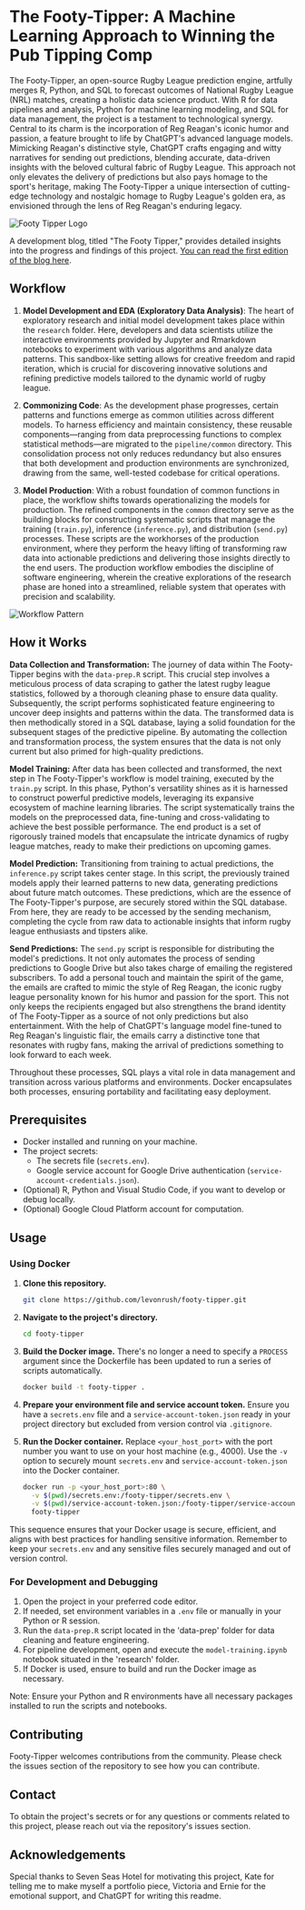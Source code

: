 # The Footy-Tipper: A Machine Learning Approach to Winning the Pub Tipping Comp

The Footy-Tipper, an open-source Rugby League prediction engine, artfully merges R, Python, and SQL to forecast outcomes of National Rugby League (NRL) matches, creating a holistic data science product. With R for data pipelines and analysis, Python for machine learning modeling, and SQL for data management, the project is a testament to technological synergy. Central to its charm is the incorporation of Reg Reagan's iconic humor and passion, a feature brought to life by ChatGPT's advanced language models. Mimicking Reagan's distinctive style, ChatGPT crafts engaging and witty narratives for sending out predictions, blending accurate, data-driven insights with the beloved cultural fabric of Rugby League. This approach not only elevates the delivery of predictions but also pays homage to the sport's heritage, making The Footy-Tipper a unique intersection of cutting-edge technology and nostalgic homage to Rugby League's golden era, as envisioned through the lens of Reg Reagan's enduring legacy.

![Footy Tipper Logo](/images/footy-tipper-logo.jpg)

A development blog, titled "The Footy Tipper," provides detailed insights into the progress and findings of this project. [You can read the first edition of the blog here](https://medium.com/@levonrush/the-footy-tipper-a-machine-learning-approach-to-winning-the-pub-tipping-comp-dc07a7325292).

## Workflow
1. **Model Development and EDA (Exploratory Data Analysis)**: The heart of exploratory research and initial model development takes place within the `research` folder. Here, developers and data scientists utilize the interactive environments provided by Jupyter and Rmarkdown notebooks to experiment with various algorithms and analyze data patterns. This sandbox-like setting allows for creative freedom and rapid iteration, which is crucial for discovering innovative solutions and refining predictive models tailored to the dynamic world of rugby league.

2. **Commonizing Code**: As the development phase progresses, certain patterns and functions emerge as common utilities across different models. To harness efficiency and maintain consistency, these reusable components—ranging from data preprocessing functions to complex statistical methods—are migrated to the `pipeline/common` directory. This consolidation process not only reduces redundancy but also ensures that both development and production environments are synchronized, drawing from the same, well-tested codebase for critical operations.

3. **Model Production**: With a robust foundation of common functions in place, the workflow shifts towards operationalizing the models for production. The refined components in the `common` directory serve as the building blocks for constructing systematic scripts that manage the training (`train.py`), inference (`inference.py`), and distribution (`send.py`) processes. These scripts are the workhorses of the production environment, where they perform the heavy lifting of transforming raw data into actionable predictions and delivering those insights directly to the end users. The production workflow embodies the discipline of software engineering, wherein the creative explorations of the research phase are honed into a streamlined, reliable system that operates with precision and scalability.

![Workflow Pattern](/images/workflow-pattern.jpg)

## How it Works

**Data Collection and Transformation:** The journey of data within The Footy-Tipper begins with the `data-prep.R` script. This crucial step involves a meticulous process of data scraping to gather the latest rugby league statistics, followed by a thorough cleaning phase to ensure data quality. Subsequently, the script performs sophisticated feature engineering to uncover deep insights and patterns within the data. The transformed data is then methodically stored in a SQL database, laying a solid foundation for the subsequent stages of the predictive pipeline. By automating the collection and transformation process, the system ensures that the data is not only current but also primed for high-quality predictions.

**Model Training:** After data has been collected and transformed, the next step in The Footy-Tipper's workflow is model training, executed by the `train.py` script. In this phase, Python's versatility shines as it is harnessed to construct powerful predictive models, leveraging its expansive ecosystem of machine learning libraries. The script systematically trains the models on the preprocessed data, fine-tuning and cross-validating to achieve the best possible performance. The end product is a set of rigorously trained models that encapsulate the intricate dynamics of rugby league matches, ready to make their predictions on upcoming games.

**Model Prediction:** Transitioning from training to actual predictions, the `inference.py` script takes center stage. In this script, the previously trained models apply their learned patterns to new data, generating predictions about future match outcomes. These predictions, which are the essence of The Footy-Tipper's purpose, are securely stored within the SQL database. From here, they are ready to be accessed by the sending mechanism, completing the cycle from raw data to actionable insights that inform rugby league enthusiasts and tipsters alike.

**Send Predictions:** The `send.py` script is responsible for distributing the model's predictions. It not only automates the process of sending predictions to Google Drive but also takes charge of emailing the registered subscribers. To add a personal touch and maintain the spirit of the game, the emails are crafted to mimic the style of Reg Reagan, the iconic rugby league personality known for his humor and passion for the sport. This not only keeps the recipients engaged but also strengthens the brand identity of The Footy-Tipper as a source of not only predictions but also entertainment. With the help of ChatGPT's language model fine-tuned to Reg Reagan's linguistic flair, the emails carry a distinctive tone that resonates with rugby fans, making the arrival of predictions something to look forward to each week.

Throughout these processes, SQL plays a vital role in data management and transition across various platforms and environments. Docker encapsulates both processes, ensuring portability and facilitating easy deployment.

## Prerequisites

- Docker installed and running on your machine.
- The project secrets:
  - The secrets file (`secrets.env`).
  - Google service account for Google Drive authentication (`service-account-credentials.json`).
- (Optional) R, Python and Visual Studio Code, if you want to develop or debug locally.
- (Optional) Google Cloud Platform account for computation.

## Usage

### Using Docker

1. **Clone this repository.**
    ```bash
    git clone https://github.com/levonrush/footy-tipper.git
    ```

2. **Navigate to the project's directory.**
    ```bash
    cd footy-tipper
    ```

3. **Build the Docker image.** There's no longer a need to specify a `PROCESS` argument since the Dockerfile has been updated to run a series of scripts automatically.
    ```bash
    docker build -t footy-tipper .
    ```

4. **Prepare your environment file and service account token.** Ensure you have a `secrets.env` file and a `service-account-token.json` ready in your project directory but excluded from version control via `.gitignore`.

5. **Run the Docker container.** Replace `<your_host_port>` with the port number you want to use on your host machine (e.g., 4000). Use the `-v` option to securely mount `secrets.env` and `service-account-token.json` into the Docker container.
    ```bash
    docker run -p <your_host_port>:80 \
      -v $(pwd)/secrets.env:/footy-tipper/secrets.env \
      -v $(pwd)/service-account-token.json:/footy-tipper/service-account-token.json \
      footy-tipper
    ```

This sequence ensures that your Docker usage is secure, efficient, and aligns with best practices for handling sensitive information. Remember to keep your `secrets.env` and any sensitive files securely managed and out of version control.


### For Development and Debugging

1. Open the project in your preferred code editor.
2. If needed, set environment variables in a `.env` file or manually in your Python or R session.
3. Run the `data-prep.R` script located in the 'data-prep' folder for data cleaning and feature engineering.
4. For pipeline development, open and execute the `model-training.ipynb` notebook situated in the 'research' folder.
5. If Docker is used, ensure to build and run the Docker image as necessary.

Note: Ensure your Python and R environments have all necessary packages installed to run the scripts and notebooks.

## Contributing

Footy-Tipper welcomes contributions from the community. Please check the issues section of the repository to see how you can contribute.

## Contact

To obtain the project's secrets or for any questions or comments related to this project, please reach out via the repository's issues section.

## Acknowledgements
Special thanks to Seven Seas Hotel for motivating this project, Kate for telling me to make myself a portfolio piece, Victoria and Ernie for the emotional support, and ChatGPT for writing this readme.
